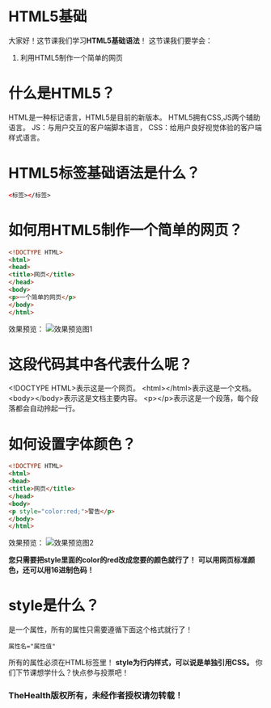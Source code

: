 # HTML5基础
大家好！这节课我们学习**HTML5基础语法**！
这节课我们要学会：
1. 利用HTML5制作一个简单的网页
# 什么是HTML5？
HTML是一种标记语言，HTML5是目前的新版本。
HTML5拥有CSS,JS两个辅助语言。
JS：与用户交互的客户端脚本语言，
CSS：给用户良好视觉体验的客户端样式语言。
# HTML5标签基础语法是什么？
```html
<标签></标签>
```
# 如何用HTML5制作一个简单的网页？
```html
<!DOCTYPE HTML>
<html>
<head>
<title>网页</title>
</head>
<body>
<p>一个简单的网页</p>
</body>
</html>
```
效果预览：
![效果预览图1](https://img-blog.csdnimg.cn/623c1b5f39eb4dfaa329dbc9ec7903b8.png#pic_center)


# 这段代码其中各代表什么呢？
&lt;!DOCTYPE HTML>表示这是一个网页。
&lt;html>&lt;/html>表示这是一个文档。
&lt;body>&lt;/body>表示这是文档主要内容。
&lt;p>&lt;/p>表示这是一个段落，每个段落都会自动拎起一行。
# 如何设置字体颜色？

```html
<!DOCTYPE HTML>
<html>
<head>
<title>网页</title>
</head>
<body>
<p style="color:red;">警告</p>
</body>
</html>
```
效果预览：
![效果预览图2](https://img-blog.csdnimg.cn/3e91a2dc839545978a1df79637474592.png#pic_center)

**您只需要把style里面的color的red改成您要的颜色就行了！**
**可以用网页标准颜色，还可以用16进制色码！**
# style是什么？
是一个属性，所有的属性只需要遵循下面这个格式就行了！

```
属性名="属性值"
```
所有的属性必须在HTML标签里！
**style为行内样式，可以说是单独引用CSS。**
你们下节课想学什么？快点参与投票吧！
### TheHealth版权所有，未经作者授权请勿转载！

